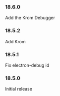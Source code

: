 ### 18.6.0

Add the Krom Debugger

### 18.5.2

Add Krom

### 18.5.1

Fix electron-debug id

### 18.5.0

Initial release
